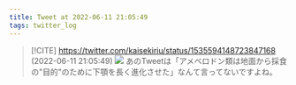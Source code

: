 ```yaml
---
title: Tweet at 2022-06-11 21:05:49
tags: twitter_log
---
```


> [!CITE] https://twitter.com/kaisekiriu/status/1535594148723847168 (2022-06-11 21:05:49)
> ![](https://twitter.com/kaisekiriu/status/1535594148723847168)
> あのTweetは「アメベロドン類は地面から採食の"目的"のために下顎を長く進化させた」なんて言ってないですよね。
